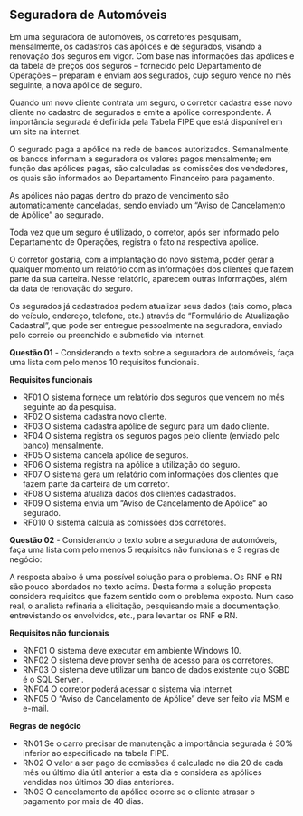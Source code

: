 ## Seguradora de Automóveis

Em uma seguradora de automóveis, os corretores pesquisam, mensalmente, os cadastros das apólices e de segurados, visando a renovação dos seguros em vigor. Com base nas informações das apólices e da tabela de preços dos seguros – fornecido pelo Departamento de Operações – preparam e enviam aos segurados, cujo seguro vence no mês seguinte, a nova apólice de seguro.

Quando um novo cliente contrata um seguro, o corretor cadastra esse novo cliente no cadastro de segurados e emite a apólice correspondente. A importância segurada é definida pela Tabela FIPE que está disponível em um site na internet.

O segurado paga a apólice na rede de bancos autorizados. Semanalmente, os bancos informam à seguradora os valores pagos mensalmente; em função das apólices pagas, são calculadas as comissões dos vendedores, os quais são informados ao Departamento Financeiro para pagamento.

As apólices não pagas dentro do prazo de vencimento são automaticamente canceladas, sendo enviado um “Aviso de Cancelamento de Apólice” ao segurado.

Toda vez que um seguro é utilizado, o corretor, após ser informado pelo Departamento de Operações, registra o fato na respectiva apólice.

O corretor gostaria, com a implantação do novo sistema, poder gerar a qualquer momento um relatório com as informações dos clientes que fazem parte da sua carteira. Nesse relatório, aparecem outras informações, além da data de renovação do seguro.

Os segurados já cadastrados podem atualizar seus dados (tais como, placa do veículo, endereço, telefone, etc.) através do “Formulário de Atualização Cadastral”, que pode ser entregue pessoalmente na seguradora, enviado pelo correio ou preenchido e submetido via internet.

**Questão 01** - Considerando o texto sobre a seguradora de automóveis, faça uma lista com  pelo menos 10  requisitos funcionais.

**Requisitos funcionais**

- RF01 O sistema fornece um relatório dos seguros que vencem no mês seguinte ao da pesquisa.
- RF02 O sistema cadastra novo cliente.
- RF03 O sistema cadastra apólice de seguro para um dado cliente.
- RF04 O sistema registra os seguros pagos pelo cliente (enviado pelo banco) mensalmente.
- RF05 O sistema cancela apólice de seguros.
- RF06 O sistema registra na apólice a utilização do seguro.
- RF07 O sistema gera um relatório com informações dos clientes que fazem parte da carteira de um corretor.
- RF08 O sistema atualiza dados dos clientes cadastrados.
- RF09 O sistema envia um “Aviso de Cancelamento de Apólice“ ao segurado.
- RF010 O sistema calcula as comissões dos corretores.

**Questão 02** - Considerando o texto sobre a seguradora de automóveis, faça uma lista com  pelo menos  5 requisitos não funcionais e 3 regras de negócio:

A resposta abaixo é uma possível solução para o problema. Os RNF e RN são pouco abordados no texto acima. Desta forma a solução proposta considera requisitos que fazem sentido com o problema exposto. Num caso real, o analista refinaria a elicitação, pesquisando mais a documentação, entrevistando os envolvidos, etc., para levantar os RNF e RN.

**Requisitos não funcionais**

- RNF01  O sistema deve executar em ambiente Windows 10.
- RNF02  O sistema deve prover senha de acesso para os corretores.
- RNF03 O sistema deve utilizar um banco de dados existente cujo SGBD é o SQL Server .
- RNF04 O corretor poderá acessar o sistema via internet
- RNF05  O “Aviso de Cancelamento de Apólice” deve ser feito via MSM e e-mail.

**Regras de negócio**
- RN01 Se o carro precisar de manutenção a importância segurada é 30% inferior ao especificado na tabela FIPE.
- RN02  O valor a ser pago de comissões é calculado no dia 20 de cada mês ou último dia útil anterior a esta dia e considera as apólices vendidas nos últimos 30 dias anteriores.
- RN03  O cancelamento da apólice ocorre se o cliente atrasar o pagamento por mais de 40 dias.
